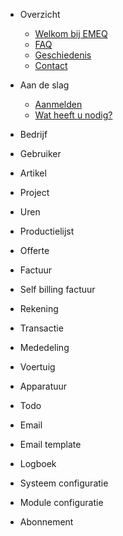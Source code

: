 - Overzicht

  - [Welkom bij EMEQ](README.md)
  - [FAQ](overview/faq.md)
  - [Geschiedenis](overview/history.md)
  - [Contact](overview/contact.md)

- Aan de slag

  - [Aanmelden](subscription/join_emeq.md)
  - [Wat heeft u nodig?](subscription/requirements.md)

- Bedrijf
- Gebruiker
- Artikel
- Project
- Uren
- Productielijst
- Offerte
- Factuur
- Self billing factuur
- Rekening
- Transactie
- Mededeling
- Voertuig
- Apparatuur
- Todo
- Email
- Email template
- Logboek
- Systeem configuratie
- Module configuratie
- Abonnement
